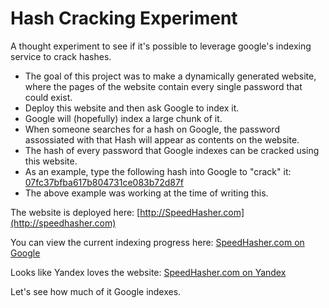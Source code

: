# Hash Cracking Experiment
A thought experiment to see if it's possible to leverage google's indexing service to crack hashes.

 - The goal of this project was to make a dynamically generated website, where the pages of the website contain every single password that could exist.
 - Deploy this website and then ask Google to index it.
 - Google will (hopefully) index a large chunk of it.
 - When someone searches for a hash on Google, the password assossiated with that Hash will appear as contents on the website.
 - The hash of every password that Google indexes can be cracked using this website.
 - As an example, type the following hash into Google to "crack" it: [07fc37bfba617b804731ce083b72d87f](https://www.google.com.au/search?q=07fc37bfba617b804731ce083b72d87f)
 - The above example was working at the time of writing this.

The website is deployed here: [http://SpeedHasher.com](http://speedhasher.com)

You can view the current indexing progress here: [SpeedHasher.com on Google](https://www.google.com.au/search?q=site%3Aspeedhasher.com)

Looks like Yandex loves the website: [SpeedHasher.com on Yandex](https://yandex.com/search/?text=site%3Aspeedhasher.com)

Let's see how much of it Google indexes.